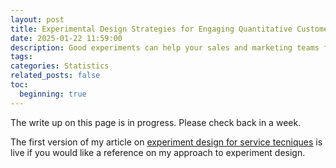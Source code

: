 ```yaml
---
layout: post
title: Experimental Design Strategies for Engaging Quantitative Customers
date: 2025-01-22 11:59:00
description: Good experiments can help your sales and marketing teams find common ground with your customers. This article covers the value of observational studies in driving growth in a technical customer base
tags: 
categories: Statistics
related_posts: false
toc:
  beginning: true
---
```


The write up on this page is in progress. Please check back in a week.

The first version of my article on [experiment design for service tecniques](https://n-reeves.github.io/blog/2025/experiment-design-customer-service/) is live if you would like a reference on my approach to experiment design.
